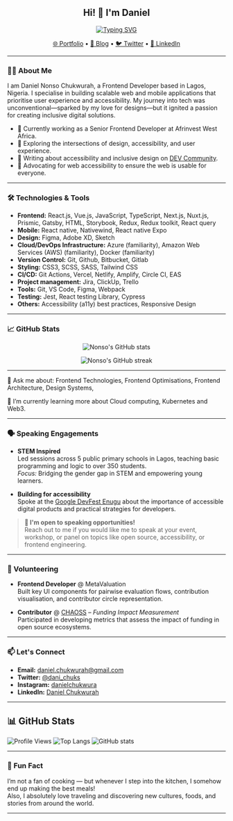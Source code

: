 <h2 align="center">Hi! 👋 I'm Daniel</h2>

<p align="center">
  <a href="https://github.com/nonsoo24">
    <img src="https://readme-typing-svg.herokuapp.com?font=Fira+Code&pause=1000&color=36BCF7&center=true&width=435&lines=Frontend+Developer;Accessibility+Advocate;Lifelong+Learner" alt="Typing SVG" />
  </a>
</p>

<p align="center">
  <a href="https://danielchukwurah.com">🌐 Portfolio</a> •
  <a href="https://dev.to/nonsoo24">📝 Blog</a> •
  <a href="https://twitter.com/dani_chuks">🐦 Twitter</a> •
  <a href="https://www.linkedin.com/in/daniel-chukwurah/">💼 LinkedIn</a>
</p>

---

### 👨‍💻 About Me

I am Daniel Nonso Chukwurah, a Frontend Developer based in Lagos, Nigeria. I specialise in building scalable web and mobile applications that prioritise user experience and accessibility. My journey into tech was unconventional—sparked by my love for designs—but it ignited a passion for creating inclusive digital solutions.

- 🔭 Currently working as a Senior Frontend Developer at Afrinvest West Africa.
- 🌱 Exploring the intersections of design, accessibility, and user experience.
- 📝 Writing about accessibility and inclusive design on [DEV Community](https://dev.to/nonsoo24/building-for-accessibility-3gke).
- 🎯 Advocating for web accessibility to ensure the web is usable for everyone.

---

### 🛠️ Technologies & Tools

- **Frontend:** React.js, Vue.js, JavaScript, TypeScript, Next.js, Nuxt.js, Prismic, Gatsby, HTML, Storybook, Redux, Redux toolkit, React query
- **Mobile:** React native, Nativewind, React native Expo
- **Design:** Figma, Adobe XD, Sketch
- **Cloud/DevOps Infrastructure:** Azure (familiarity), Amazon Web Services (AWS) (familiarity), Docker (familiarity)
- **Version Control:** Git, Github, Bitbucket, Gitlab 
- **Styling:** CSS3, SCSS, SASS, Tailwind CSS
- **CI/CD:** Git Actions, Vercel, Netlify, Amplify, Circle CI, EAS
- **Project management:** Jira, ClickUp, Trello
- **Tools:** Git, VS Code, Figma, Webpack  
- **Testing:** Jest, React testing Library, Cypress
- **Others:** Accessibility (a11y) best practices, Responsive Design

---

### 📈 GitHub Stats

<p align="center">
  <img src="https://github-readme-stats.vercel.app/api?username=nonsoo24&show_icons=true&theme=tokyonight" alt="Nonso's GitHub stats" />
</p>

<p align="center">
  <img src="https://github-readme-streak-stats.herokuapp.com/?user=nonsoo24&theme=tokyonight" alt="Nonso's GitHub streak" />
</p>

---
💬 Ask me about: Frontend Technologies, Frontend Optimisations, Frontend Architecture, Design Systems, 

🌱 I’m currently learning more about Cloud computing, Kubernetes and Web3.

---

### 🗣️ Speaking Engagements

- **STEM Inspired**  
  Led sessions across 5 public primary schools in Lagos, teaching basic programming and logic to over 350 students.  
  *Focus:* Bridging the gender gap in STEM and empowering young learners.

- **Building for accessibility**  
  Spoke at the [Google DevFest Enugu](https://www.linkedin.com/feed/update/urn:li:activity:7008856038934261760/) about the importance of accessible digital products and practical strategies for developers.

> **📢 I'm open to speaking opportunities!**  
> Reach out to me if you would like me to speak at your event, workshop, or panel on topics like open source, accessibility, or frontend engineering.


---

### 🤝 Volunteering

- **Frontend Developer** @ MetaValuation  
  Built key UI components for pairwise evaluation flows, contribution visualisation, and contributor circle representation.

- **Contributor** @ [CHAOSS](https://chaoss.community/) – *Funding Impact Measurement*  
  Participated in developing metrics that assess the impact of funding in open source ecosystems.  


---


### 📫 Let's Connect

- **Email:** [daniel.chukwurah@gmail.com](mailto:daniel.chukwurah@gmail.com)  
- **Twitter:** [@dani_chuks](https://twitter.com/dani_chuks)
- **Instagram:** [danielchukwura](https://www.instagram.com/danielchukwura/) 
- **LinkedIn:** [Daniel Chukwurah](https://www.linkedin.com/in/daniel-chukwurah/)  

---

## 📊 GitHub Stats

![Profile Views](https://komarev.com/ghpvc/?username=nonsoo24&color=blueviolet&style=flat)
![Top Langs](https://github-readme-stats.vercel.app/api/top-langs/?username=nonsoo24&layout=compact&theme=radical)
![GitHub stats](https://github-readme-stats.vercel.app/api?username=nonsoo24&show_icons=true&hide=stars&count_private=true&theme=radical)

---

### 🌟 Fun Fact

I’m not a fan of cooking — but whenever I step into the kitchen, I somehow end up making the best meals!  
Also, I absolutely love traveling and discovering new cultures, foods, and stories from around the world.

---

